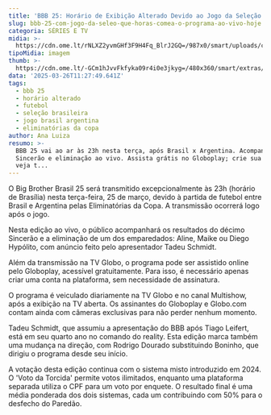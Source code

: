 ```yaml
---
title: 'BBB 25: Horário de Exibição Alterado Devido ao Jogo da Seleção Brasileira'
slug: bbb-25-com-jogo-da-seleo-que-horas-comea-o-programa-ao-vivo-hoje
categoria: SÉRIES E TV
midia: >-
  https://cdn.ome.lt/rNLXZ2yvmGHf3F9H4Fq_BlrJ2GQ=/987x0/smart/uploads/conteudo/fotos/bbb25-tadeu-schmidt-horario.jpg
tipoMidia: imagem
thumb: >-
  https://cdn.ome.lt/-GCm1hJvvFkfyka09r4i0e3jkyg=/480x360/smart/extras/conteudos/bbb25-tadeu-schmidt-horario-peq.jpg
data: '2025-03-26T11:27:49.641Z'
tags:
  - bbb 25
  - horário alterado
  - futebol
  - seleção brasileira
  - jogo brasil argentina
  - eliminatórias da copa
author: Ana Luiza
resumo: >-
  BBB 25 vai ao ar às 23h nesta terça, após Brasil x Argentina. Acompanhe o
  Sincerão e eliminação ao vivo. Assista grátis no Globoplay; crie sua conta e
  veja t...
---
```


O Big Brother Brasil 25 será transmitido excepcionalmente às 23h (horário de Brasília) nesta terça-feira, 25 de março, devido à partida de futebol entre Brasil e Argentina pelas Eliminatórias da Copa. A transmissão ocorrerá logo após o jogo.

Nesta edição ao vivo, o público acompanhará os resultados do décimo Sincerão e a eliminação de um dos emparedados: Aline, Maike ou Diego Hypólito, com anúncio feito pelo apresentador Tadeu Schmidt.

Além da transmissão na TV Globo, o programa pode ser assistido online pelo Globoplay, acessível gratuitamente. Para isso, é necessário apenas criar uma conta na plataforma, sem necessidade de assinatura.

O programa é veiculado diariamente na TV Globo e no canal Multishow, após a exibição na TV aberta. Os assinantes do Globoplay e Globo.com contam ainda com câmeras exclusivas para não perder nenhum momento.

Tadeu Schmidt, que assumiu a apresentação do BBB após Tiago Leifert, está em seu quarto ano no comando do reality. Esta edição marca também uma mudança na direção, com Rodrigo Dourado substituindo Boninho, que dirigiu o programa desde seu início.

A votação desta edição continua com o sistema misto introduzido em 2024. O 'Voto da Torcida' permite votos ilimitados, enquanto uma plataforma separada utiliza o CPF para um voto por enquete. O resultado final é uma média ponderada dos dois sistemas, cada um contribuindo com 50% para o desfecho do Paredão.
